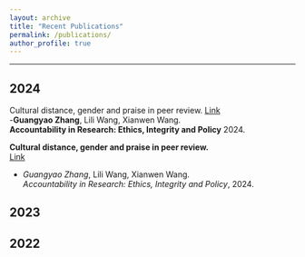 ```yaml
---
layout: archive
title: "Recent Publications"
permalink: /publications/
author_profile: true
---
```


---
## 2024
Cultural distance, gender and praise in peer review. [Link](https://www.tandfonline.com/doi/full/10.1080/08989621.2024.2409310) <br>
-**Guangyao Zhang**, Lili Wang, Xianwen Wang. <br>
**Accountability in Research: Ethics, Integrity and Policy** 2024. <br>

**Cultural distance, gender and praise in peer review.**  
[Link](https://www.tandfonline.com/doi/full/10.1080/08989621.2024.2409310) <br>
- <i>Guangyao Zhang</i>, Lili Wang, Xianwen Wang. <br>
<i>Accountability in Research: Ethics, Integrity and Policy</i>, 2024.  

## 2023

## 2022

